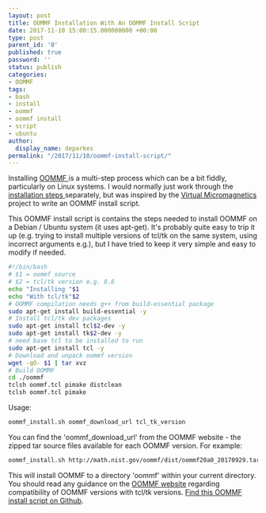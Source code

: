 ```yaml
---
layout: post
title: OOMMF Installation With An OOMMF Install Script
date: 2017-11-10 15:00:15.000000000 +00:00
type: post
parent_id: '0'
published: true
password: ''
status: publish
categories:
- OOMMF
tags:
- bash
- install
- oommf
- oommf install
- script
- ubuntu
author:
  display_name: deparkes
permalink: "/2017/11/10/oommf-install-script/"
---
```

Installing <a href="http://math.nist.gov/oommf/oommf.html">OOMMF </a>is a multi-step process which can be a bit fiddly, particularly on Linux systems. I would normally just work through the <a href="{{site.baseurl}}/2014/05/18/oommf-tutorial-part-1-install-oommf-and-tcltk/">installation steps </a>separately, but was inspired by the <a href="http://virtual-micromagnetics.readthedocs.io/en/development/">Virtual Micromagnetics</a> project to write an OOMMF install script.

This OOMMF install script is contains the steps needed to install OOMMF on a Debian / Ubuntu system (it uses apt-get). It's probably quite easy to trip it up (e.g. trying to install multiple versions of tcl/tk on the same system, using incorrect arguments e.g.), but I have tried to keep it very simple and easy to modify if needed.

```bash
#!/bin/bash
# $1 = oommf source
# $2 = tcl/tk version e.g. 8.6
echo "Installing "$1
echo "With tcl/tk"$2
# OOMMF compilation needs g++ from build-essential package
sudo apt-get install build-essential -y
# Install tcl/tk dev packages
sudo apt-get install tcl$2-dev -y
sudo apt-get install tk$2-dev -y
# need base tcl to be installed to run
sudo apt-get install tcl -y
# Download and unpack oommf version
wget -qO- $1 | tar xvz
# Build OOMMF
cd ./oommf
tclsh oommf.tcl pimake distclean
tclsh oommf.tcl pimake
```

Usage:

```bash
oommf_install.sh oommf_download_url tcl_tk_version
```

You can find the 'oommf_download_url' from the OOMMF website - the zipped tar source files available for each OOMMF version.
For example:

```bash
oommf_install.sh http://math.nist.gov/oommf/dist/oommf20a0_20170929.tar.gz 3.6
```

This will install OOMMF to a directory 'oommf' within your current directory. You should read any guidance on the <a href="http://math.nist.gov/oommf/oommf.html">OOMMF website</a> regarding compatibility of OOMMF versions with tcl/tk versions.
<a href="https://github.com/deparkes/oommf_install/blob/master/install_oommf.sh">Find this OOMMF install script on Github</a>.

